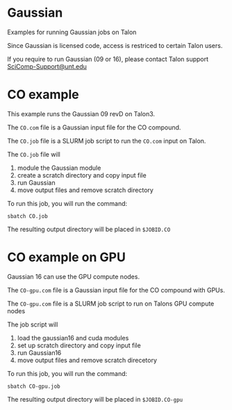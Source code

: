 # Gaussian

Examples for running Gaussian jobs on Talon

Since Gaussian is licensed code, access is restriced to certain Talon users.

If you require to run Gaussian (09 or 16), please contact Talon support SciComp-Support@unt.edu


# CO example

This example runs the Gaussian 09 revD on Talon3.

The `CO.com` file is a Gaussian input file for the CO compound. 

The `CO.job` file is a SLURM job script to run the `CO.com` input on Talon.

The `CO.job` file will

1. module the Gaussian module
2. create a scratch directory and copy input file
3. run Gaussian
4. move output files and remove scratch directory

To run this job, you will run the command:

```
sbatch CO.job
```

The resulting output directory will be placed in `$JOBID.CO` 

# CO example on GPU

Gaussian 16 can use the GPU compute nodes.

The `CO-gpu.com` file is a Gaussian input file for the CO compound with GPUs.

The `CO-gpu.com` file is a SLURM job script to run on Talons GPU compute nodes

The job script will

1. load the gaussian16 and cuda modules
2. set up scratch directory and copy input file
3. run Gaussian16
4. move output files and remove scratch direcetory

To run this job, you will run the command:

```
sbatch CO-gpu.job
```

The resulting output directory will be placed in `$JOBID.CO-gpu` 